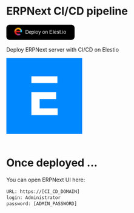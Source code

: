 # ERPNext CI/CD pipeline

<a href="https://dash.elest.io/deploy?source=cicd&social=dockerCompose&url=https://github.com/elestio-examples/erpnext"><img src="deploy-on-elestio.png" alt="Deploy on Elest.io" width="180px" /></a>

Deploy ERPNext server with CI/CD on Elestio

<img src="ERPNext.png" style='width: 200px;'/>
<br/>
<br/>

# Once deployed ...

You can open ERPNext UI here:

    URL: https://[CI_CD_DOMAIN]
    login: Administrator
    password: [ADMIN_PASSWORD]
